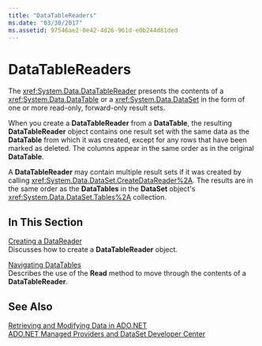 ```yaml
---
title: "DataTableReaders"
ms.date: "03/30/2017"
ms.assetid: 97546ae2-0e42-4d26-961d-e0b244d81ded
---
```

# DataTableReaders
The <xref:System.Data.DataTableReader> presents the contents of a <xref:System.Data.DataTable> or a <xref:System.Data.DataSet> in the form of one or more read-only, forward-only result sets.  
  
 When you create a **DataTableReader** from a **DataTable**, the resulting **DataTableReader** object contains one result set with the same data as the **DataTable** from which it was created, except for any rows that have been marked as deleted. The columns appear in the same order as in the original **DataTable**.  
  
 A **DataTableReader** may contain multiple result sets if it was created by calling <xref:System.Data.DataSet.CreateDataReader%2A>. The results are in the same order as the **DataTables** in the **DataSet** object's <xref:System.Data.DataSet.Tables%2A> collection.  
  
## In This Section  
 [Creating a DataReader](../../../../../docs/framework/data/adonet/dataset-datatable-dataview/creating-a-datareader.md)  
 Discusses how to create a **DataTableReader** object.  
  
 [Navigating DataTables](../../../../../docs/framework/data/adonet/dataset-datatable-dataview/navigating-datatables.md)  
 Describes the use of the **Read** method to move through the contents of a **DataTableReader**.  
  
## See Also  
 [Retrieving and Modifying Data in ADO.NET](../../../../../docs/framework/data/adonet/retrieving-and-modifying-data.md)  
 [ADO.NET Managed Providers and DataSet Developer Center](http://go.microsoft.com/fwlink/?LinkId=217917)
